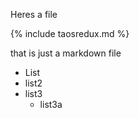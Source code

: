 Heres a file

{% include taosredux.md %}

that is just a markdown file

- List
- list2
- list3
  - list3a
